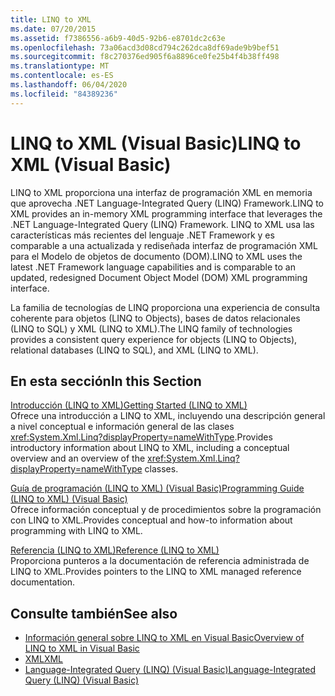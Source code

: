 ```yaml
---
title: LINQ to XML
ms.date: 07/20/2015
ms.assetid: f7386556-a6b9-40d5-92b6-e8701dc2c63e
ms.openlocfilehash: 73a06acd3d08cd794c262dca8df69ade9b9bef51
ms.sourcegitcommit: f8c270376ed905f6a8896ce0fe25b4f4b38ff498
ms.translationtype: MT
ms.contentlocale: es-ES
ms.lasthandoff: 06/04/2020
ms.locfileid: "84389236"
---
```

# <a name="linq-to-xml-visual-basic"></a><span data-ttu-id="b620b-102">LINQ to XML (Visual Basic)</span><span class="sxs-lookup"><span data-stu-id="b620b-102">LINQ to XML (Visual Basic)</span></span>
<span data-ttu-id="b620b-103">LINQ to XML proporciona una interfaz de programación XML en memoria que aprovecha .NET Language-Integrated Query (LINQ) Framework.</span><span class="sxs-lookup"><span data-stu-id="b620b-103">LINQ to XML provides an in-memory XML programming interface that leverages the .NET Language-Integrated Query (LINQ) Framework.</span></span> <span data-ttu-id="b620b-104">LINQ to XML usa las características más recientes del lenguaje .NET Framework y es comparable a una actualizada y rediseñada interfaz de programación XML para el Modelo de objetos de documento (DOM).</span><span class="sxs-lookup"><span data-stu-id="b620b-104">LINQ to XML uses the latest .NET Framework language capabilities and is comparable to an updated, redesigned Document Object Model (DOM) XML programming interface.</span></span>  
  
 <span data-ttu-id="b620b-105">La familia de tecnologías de LINQ proporciona una experiencia de consulta coherente para objetos (LINQ to Objects), bases de datos relacionales (LINQ to SQL) y XML (LINQ to XML).</span><span class="sxs-lookup"><span data-stu-id="b620b-105">The LINQ family of technologies provides a consistent query experience for objects (LINQ to Objects), relational databases (LINQ to SQL), and XML (LINQ to XML).</span></span>  
  
## <a name="in-this-section"></a><span data-ttu-id="b620b-106">En esta sección</span><span class="sxs-lookup"><span data-stu-id="b620b-106">In this Section</span></span>  
 [<span data-ttu-id="b620b-107">Introducción (LINQ to XML)</span><span class="sxs-lookup"><span data-stu-id="b620b-107">Getting Started (LINQ to XML)</span></span>](getting-started-linq-to-xml.md)  
 <span data-ttu-id="b620b-108">Ofrece una introducción a LINQ to XML, incluyendo una descripción general a nivel conceptual e información general de las clases <xref:System.Xml.Linq?displayProperty=nameWithType>.</span><span class="sxs-lookup"><span data-stu-id="b620b-108">Provides introductory information about LINQ to XML, including a conceptual overview and an overview of the <xref:System.Xml.Linq?displayProperty=nameWithType> classes.</span></span>  
  
 [<span data-ttu-id="b620b-109">Guía de programación (LINQ to XML) (Visual Basic)</span><span class="sxs-lookup"><span data-stu-id="b620b-109">Programming Guide (LINQ to XML) (Visual Basic)</span></span>](programming-guide-linq-to-xml.md)  
 <span data-ttu-id="b620b-110">Ofrece información conceptual y de procedimientos sobre la programación con LINQ to XML.</span><span class="sxs-lookup"><span data-stu-id="b620b-110">Provides conceptual and how-to information about programming with LINQ to XML.</span></span>  
  
 [<span data-ttu-id="b620b-111">Referencia (LINQ to XML)</span><span class="sxs-lookup"><span data-stu-id="b620b-111">Reference (LINQ to XML)</span></span>](reference-linq-to-xml.md)  
 <span data-ttu-id="b620b-112">Proporciona punteros a la documentación de referencia administrada de LINQ to XML.</span><span class="sxs-lookup"><span data-stu-id="b620b-112">Provides pointers to the LINQ to XML managed reference documentation.</span></span>  
  
## <a name="see-also"></a><span data-ttu-id="b620b-113">Consulte también</span><span class="sxs-lookup"><span data-stu-id="b620b-113">See also</span></span>

- [<span data-ttu-id="b620b-114">Información general sobre LINQ to XML en Visual Basic</span><span class="sxs-lookup"><span data-stu-id="b620b-114">Overview of LINQ to XML in Visual Basic</span></span>](../../language-features/xml/overview-of-linq-to-xml.md)
- [<span data-ttu-id="b620b-115">XML</span><span class="sxs-lookup"><span data-stu-id="b620b-115">XML</span></span>](../../language-features/xml/index.md)
- [<span data-ttu-id="b620b-116">Language-Integrated Query (LINQ) (Visual Basic)</span><span class="sxs-lookup"><span data-stu-id="b620b-116">Language-Integrated Query (LINQ) (Visual Basic)</span></span>](index.md)
